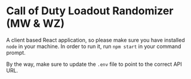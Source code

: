 # Call of Duty Loadout Randomizer (MW & WZ)

A client based React application, so please make sure you have installed `node` in your machine. In order to run it, run `npm start` in your command prompt.

By the way, make sure to update the `.env` file to point to the correct API URL.
